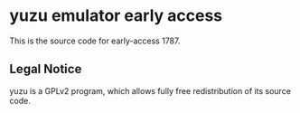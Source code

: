 yuzu emulator early access
=============

This is the source code for early-access 1787.

## Legal Notice

yuzu is a GPLv2 program, which allows fully free redistribution of its source code.